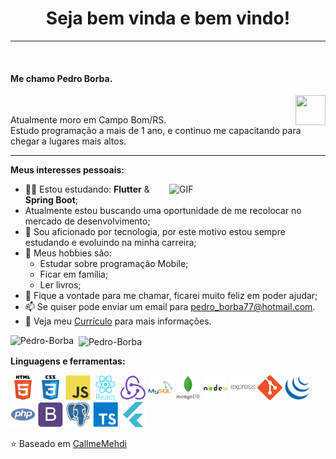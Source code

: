 <h1 align="center"> Seja bem vinda e bem vindo! </h1>
<hr />
<br />
<p align="center" >
<h4>Me chamo <b> Pedro Borba</b>.</h4>
</p>
<a href="https://www.linkedin.com/in/pedro-borba-317321183/" target="_blank">
  <img align="right" src="https://i.ibb.co/Kx2GSrT/linkedin.png" width="48px" height="48px">
</a>
<br />
<p align="left" >
Atualmente moro em Campo Bom/RS.<br />
Estudo programação a mais de 1 ano, e continuo me capacitando para chegar a lugares mais altos. </b>
</p>

<hr />

**Meus interesses pessoais:**

<img align="right" alt="GIF" src="https://i.ibb.co/M5SsbkZ/Captura-de-Tela-2021-06-18-a-s-10-02-40-removebg-preview.png" width="250px" />

- 🧑‍💻 Estou estudando: **Flutter** & **Spring Boot**;
- Atualmente estou buscando uma oportunidade de me recolocar no mercado de desenvolvimento; 
- 💼  Sou aficionado por tecnologia, por este motivo estou sempre estudando e evoluindo na minha carreira;
- 👾  Meus hobbies são: 
  - Estudar sobre programação Mobile;
  - Ficar em família;
  - Ler livros;
- 💬 Fique a vontade para me chamar, ficarei muito feliz em poder ajudar;
- 📫 Se quiser pode enviar um email para pedro_borba77@hotmail.com.
- 📝 Veja meu <a href="https://drive.google.com/file/d/19nE5XgGTC2LwFkBemZpykcsqdFkjCXIF/view?usp=sharing" target="_blank">Currículo</a> para mais informações.

<p>
  <img align="left" src="https://github-readme-stats.vercel.app/api/top-langs/?username=pdoborba&layout=compact&theme=dark&title_color=268bd2" alt="Pedro-Borba" />
</p>
<p>&nbsp;
  <img align="center" src="https://github-readme-stats.vercel.app/api?username=pdoborba&count_private=true&show_icons=true&theme=dark&icon_color=268bd2&title_color=268bd2" alt="Pedro-Borba" />
</p>

**Linguagens e ferramentas:**  

<p align="left">
<img src="https://raw.githubusercontent.com/devicons/devicon/master/icons/html5/html5-original-wordmark.svg" alt="html5" width="40" height="40"/> 
<img src="https://raw.githubusercontent.com/devicons/devicon/master/icons/css3/css3-original-wordmark.svg" alt="css3" width="40" height="40"/> 
<img src="https://raw.githubusercontent.com/devicons/devicon/master/icons/javascript/javascript-original.svg" alt="javascript" width="40" height="40"/> 
<img src="https://raw.githubusercontent.com/devicons/devicon/master/icons/react/react-original-wordmark.svg" alt="react" width="40" height="40"/> 
<img src="https://raw.githubusercontent.com/devicons/devicon/master/icons/redux/redux-original.svg" alt="redux" width="40" height="40"/> 
<img src="https://raw.githubusercontent.com/devicons/devicon/master/icons/mysql/mysql-original-wordmark.svg" alt="mysql" width="40" height="40"/> 
<img src="https://raw.githubusercontent.com/devicons/devicon/master/icons/mongodb/mongodb-original-wordmark.svg" alt="mongodb" width="40" height="40"/> 
<img src="https://raw.githubusercontent.com/devicons/devicon/master/icons/nodejs/nodejs-original-wordmark.svg" alt="nodejs" width="40" height="40"/> 
<img src="https://raw.githubusercontent.com/devicons/devicon/master/icons/express/express-original-wordmark.svg" alt="express" width="40" height="40"/> 
<img src="https://raw.githubusercontent.com/devicons/devicon/master/icons/git/git-original.svg" alt="git" width="40" height="40"/> 
<img src="https://raw.githubusercontent.com/devicons/devicon/master/icons/jquery/jquery-plain.svg" alt="Jquery" width="40" height="40" />
<img src="https://raw.githubusercontent.com/devicons/devicon/master/icons/php/php-plain.svg" alt="PHP" width="40" height="40" />
<img src="https://raw.githubusercontent.com/devicons/devicon/master/icons/bootstrap/bootstrap-plain.svg" alt="Bootstrap" width="40" height="40" />
<img src="https://raw.githubusercontent.com/devicons/devicon/master/icons/postgresql/postgresql-plain.svg" alt="postgresql" width="40" height="40" />
<img src="https://raw.githubusercontent.com/devicons/devicon/master/icons/typescript/typescript-plain.svg" alt="typescript" width="40" height="40" />
<img src="https://raw.githubusercontent.com/devicons/devicon/master/icons/flutter/flutter-plain.svg" alt="typescript" width="40" height="40" />
</p>





⭐️ Baseado em [CallmeMehdi](https://github.com/CallmeMehdi)

